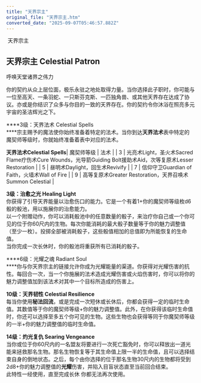 ```yaml
---
title: "天界宗主"
original_file: "天界宗主.htm"
converted_date: "2025-09-07T05:46:57.882Z"
---
```


﻿ 天界宗主  

## **天界宗主 Celestial Patron**

呼唤天堂诸界之伟力

你的契约从众上层位面，极乐永驻之地处取得力量。当你选择此子职时，你可能与一位至高天、一条羽蛇、一只斯芬克斯、一匹独角兽、或其他天界存在达成了协议。亦或是你结识了众多与你目的一致的天界存在。你的契约令你沐浴在照亮多元宇宙的圣洁辉光之下。

****3级：天界法术 Celestial Spells  
****宗主赐予的魔法使你始终准备着特定的法术。当你到达**天界法术**表中特定的魔契师等级时，你就始终准备着表中对应的法术。

**天界法术Celestial Spells**| 魔契师等级 | 法术 |
| 3 | 光亮术Light，圣火术Sacred Flame疗伤术Cure Wounds，光导箭Guiding Bolt援助术Aid，次等复原术Lesser Restoration |
| 5 | 昼明术Daylight，回生术Revivify |
| 7 | 信仰守卫Guardian of Faith，火墙术Wall of Fire |
| 9 | 高等复原术Greater Restoration，天界召唤术Summon Celestial |

****3级：治愈之光 Healing Light****  
你获得了引导天界能量以治愈伤口的能力。它是一个有着1+你的魔契师等级枚d6骰的骰池，用以施展你的治愈能力。  
以一个附赠动作，你可以消耗骰池中的任意数量的骰子，来治疗你自己或一个你可见的位于你60尺内的生物。每次你能消耗的最大骰子数量等于你的魅力调整值（至少一枚）。投掷全部被消耗骰子，这些骰值相加的总值即为所能恢复的生命值。  
当你完成一次长休时，你的骰池将重获所有已消耗的骰子。

****6级：光耀之魂 Radiant Soul  
****你与你天界宗主的链接允许你成为光耀能量的渠道。你获得对光耀伤害的抗性。每回合一次，当一个你施展的法术造成光耀伤害或火焰伤害时，你可以将你的魅力调整值加到该法术对其中一个目标所造成的伤害上。

****10级：天界韧性 Celestial Resilience****  
每当你使用**秘法回流**，或是完成一次短休或长休后，你都会获得一定的临时生命值。其数值等于你的魔契师等级+你的魅力调整值。此外，在你获得该临时生命值时，你还可以选择至多五个你可见的生物。这些生物也会获得等同于你魔契师等级的一半+你的魅力调整值的临时生命值。

****14级：灼光复仇 Searing Vengeance****  
当你或位于你60尺内的一名盟友将要进行一次死亡豁免时，你可以释放出一道光能来拯救那名生物。那名生物恢复等于其生命值上限一半的生命值，且可以选择结束自身的倒地状态。之后，每个由你选择的位于那名生物30尺内的生物都将受到2d8+你的魅力调整值的**光耀**伤害，并陷入目盲状态直至当前回合结束。  
此特性一经使用，直至完成长休 你都无法再次使用。